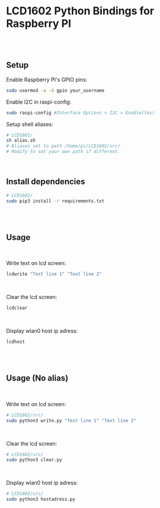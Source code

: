 # LCD1602 Python Bindings for Raspberry PI


<br/><br/>

## Setup
Enable Raspberry PI's GPIO pins:
```sh
sudo usermod -a -G gpio your_username
```
Enable I2C in raspi-config:

```sh
sudo raspi-config #Interface Options > I2C > Enable(Yes)
```

Setup shell aliases: <br/>
```sh
# LCD1602/
sh alias.sh
# Aliases set to path /home/pi/LCD1602/src/
# Modify to set your own path if different.
```



<br/>

## Install dependencies

```sh
# LCD1602/
sudo pip3 install -r requirements.txt
```

<br/><br/>

## Usage

<br/>

Write text on lcd screen:

```sh
lcdwrite "Text line 1" "Text line 2"
```

<br/>

Clear the lcd screen:

```sh
lcdclear
```

<br/>

Display wlan0 host ip adress:
```sh
lcdhost
```

<br/><br/>

## Usage (No alias)

<br/>

Write text on lcd screen:

```sh
# LCD1602/src/
sudo python3 write.py "Text line 1" "Text line 2"
```

<br/>

Clear the lcd screen:

```sh
# LCD1602/src/
sudo python3 clear.py
```

<br/>

Display wlan0 host ip adress:
```sh
# LCD1602/src/
sudo python3 hostadress.py
```

<br/><br/>
